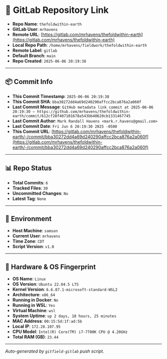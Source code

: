 # 🔗 GitLab Repository Link

- **Repo Name**: `thefoldwithin-earth`
- **GitLab User**: `mrhavens`
- **Remote URL**: [https://gitlab.com/mrhavens/thefoldwithin-earth](https://gitlab.com/mrhavens/thefoldwithin-earth)
- **Local Repo Path**: `/home/mrhavens/fieldwork/thefoldwithin-earth`
- **Remote Label**: `gitlab`
- **Default Branch**: `main`
- **Repo Created**: `2025-06-06 20:19:38`

---

## 📦 Commit Info

- **This Commit Timestamp**: `2025-06-06 20:19:38`
- **This Commit SHA**: `bba30272dd4a69d240290affcc2bca876a2a060f`
- **Last Commit Message**: `GitHub metadata link commit at 2025-06-06 20:19:30 — https://github.com/mrhavens/thefoldwithin-earth/commit/612cf28f407101678a543bb40620cb1331467745`
- **Last Commit Author**: `Mark Randall Havens <mark.r.havens@gmail.com>`
- **Last Commit Date**: `Fri Jun 6 20:19:30 2025 -0500`
- **This Commit URL**: [https://gitlab.com/mrhavens/thefoldwithin-earth/-/commit/bba30272dd4a69d240290affcc2bca876a2a060f](https://gitlab.com/mrhavens/thefoldwithin-earth/-/commit/bba30272dd4a69d240290affcc2bca876a2a060f)

---

## 📊 Repo Status

- **Total Commits**: `6`
- **Tracked Files**: `30`
- **Uncommitted Changes**: `No`
- **Latest Tag**: `None`

---

## 🧽 Environment

- **Host Machine**: `samson`
- **Current User**: `mrhavens`
- **Time Zone**: `CDT`
- **Script Version**: `v1.0`

---

## 🧬 Hardware & OS Fingerprint

- **OS Name**: `Linux`
- **OS Version**: `Ubuntu 22.04.5 LTS`
- **Kernel Version**: `6.6.87.1-microsoft-standard-WSL2`
- **Architecture**: `x86_64`
- **Running in Docker**: `No`
- **Running in WSL**: `Yes`
- **Virtual Machine**: `wsl`
- **System Uptime**: `up 2 days, 18 hours, 25 minutes`
- **MAC Address**: `00:15:5d:1f:ad:5b`
- **Local IP**: `172.28.107.95`
- **CPU Model**: `Intel(R) Core(TM) i7-7700K CPU @ 4.20GHz`
- **Total RAM (GB)**: `23.44`

---

_Auto-generated by `gitfield-gitlab` push script._
